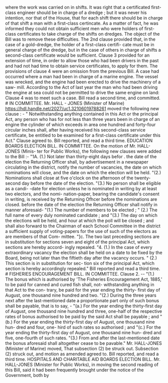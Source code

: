 where the work was carried on in shifts. It was right that a certificated first-class engineer should be in charge of a dredge ; but it was never his intention, nor that of the House, that for each shift there should be in charge of that shift a man with a first-class certincate. As a matter of fact, he was informed they could not obtain sufficient men who were holders of first-class certificates to take charge of the shifts on dredges. The object of the Bill was to remove these difficulties. The 2nd clause provided that, in the case of a gold-dredge, the holder of a first-class certifi- cate must be in general charge of the dredge, but in the case of others in charge of shifts a second-class certificate would be sufficient. Clause 3 provided for an extension of time, in order to allow those who had been drivers in the past and had not had time to obtain service certificates, to apply for them. The provisions of clause 4 were an omission from the previous Bill. A case had occurred where a man had been in charge of a marine engine. The vessel was wrecked, and the engine had been erected to drive the machinery of a saw- mill. According to the Act of last year the man who had been driving the engine at sea could not be permitted to drive the same engine on land: Clause 4 was to meet such a case. Bill read a second time, and committed. # IN COMMITTEE. Mr. HALL - JONES (Minister of Marine) https://hdl.handle.net/2027/uc1.32106019788261 moved the following new clause : - " Notwithstanding anything contained in this Act or the principal Act, any person who has for not less than three years been in charge of an engine the cylinder of which exceeds in area one hundred and forty-four circular inches shall, after having received his second-class service certificate, be entitled to be examined for a first-class certificate under this Act." Clause agreed to. Bill reported, and read a third time. EDUCATION BOARDS ELECTION BILL. IN COMMITTEE. On the motion of Mr. HALL-JONES (Minis- ter for Public Works), the following new clauses were added to the Bill :- "1A. (1.) Not later than thirty-eight days befor . the date of the election the Returning Officer shall, by advertisement in a newspaper circulating in the district, notify the number of vacancies, the date on which nominations will close, and the date on which the election will be held. "(2.) Nominations shall close at five o'clock on the afternoon of the twenty-second day before the date of the election. "(3.) No person shall be eligible as a candi- -date for election unless he is nominated in writing by at least two electors, and the nomi- nation-paper, bearing the candidate's consent in writing, is received by the Returning Ofhcer before the nominations are closed. before the date of the election the Returning Officer shall notify in manner aforesaid- "(1.) The number of members to be elected ; " (2.) The full name of every duly nominated candidate ; and "(3.) The day on which the elections will be held, and hour at which the poll will be closed ; and shall also forward to the Chairman of each School Committee in the district a sufficient supply of voting-papers for the use of such of the electors as are members of that Com- mittee. "]c. The two last preceding sections are in substitution for sections seven and eight of the principal Act, which sections are hereby accord- ingly repealed. "4. (1.) In the case of every extraordinary vacancy the election shall be held on a date to be fixed by the Board, being not later than the fiftieth day after the vacancy occurs. " (2.) This section is in substitution for sec- tion six of the principal Act, which section is hereby accordingly repealed." Bill reported and read a third time. # FISHERIES ENCOURAGEMENT BILL. IN COMMITTEE. Clause 2. -- "(1.) The bonus which is authorised by 'The Fisheries Encouragement Act, 1885,' to be paid for canned and cured fish shall, not- withstanding anything in that Act to the con- trary, be paid for the year ending the thirty- first day of August, one thousand nine hundred and two. "(2.) During the three years next after the last-mentioned date a proportionate part only of such bonus shall be payable, that is to say, - "(a.) For the year ending the thirty-first day of August, one thousand nine hundred and three, one-half of the respective rates of bonus authorised to be paid by the said Act shall be payable ; and " (b.) For the year ending the thirty-first day of August, one thousand nine hun- dred and four, one- hird of such rates so authorised ; and "(c.) For the year ending the thirty-first day of August, one thousand nine hun- dred and five, one-fourth of such rates. "(3.) From and after the last-mentioned date the bonus aforesaid shall altogether cease to be pavable." Mr. HALL-JONES (Minister of Marine) moved, That subsection (2) be struck out. Subsection (2) struck out, and motion as amended agreed to. Bill reported, and read a third time. HOSPITALS AND CHARITABLE AID BOARDS ELECTION BILL. Mr. HALL-JONES (Minister for Public Works), in moving the second reading of this Bill, said it had been frequently brought under the notice of the Government, both by 